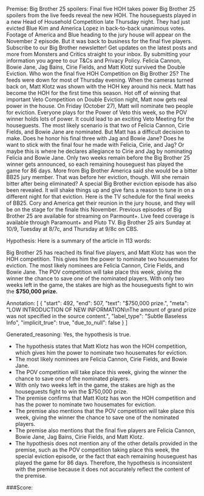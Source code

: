 
Premise:
Big Brother 25 spoilers: Final five HOH takes power
Big Brother 25 spoilers from the live feeds reveal the new HOH.
The houseguests played in a new Head of Household Competition late Thursday night.
They had just evicted Blue Kim and America Lopez in back-to-back unanimous votes.
Footage of America and Blue heading to the jury house will appear on the November 2 episode.
But it was back to business for the final five players.
Subscribe to our Big Brother newsletter!
Get updates on the latest posts and more from Monsters and Critics straight to your inbox.
By submitting your information you agree to our T&Cs and Privacy Policy.
Felicia Cannon, Bowie Jane, Jag Bains, Cirie Fields, and Matt Klotz survived the Double Eviction.
Who won the final five HOH Competition on Big Brother 25?
The feeds were down for most of Thursday evening.
When the cameras turned back on, Matt Klotz was shown with the HOH key around his neck.
Matt has become the HOH for the first time this season.
Hot off of winning that important Veto Competition on Double Eviction night, Matt now gets real power in the house.
On Friday (October 27), Matt will nominate two people for eviction.
Everyone plays for the Power of Veto this week, so the POV winner holds lots of power. It could lead to an exciting Veto Meeting for the houseguests.
The most likely scenario is that two of Felicia Cannon, Cirie Fields, and Bowie Jane are nominated.
But Matt has a difficult decision to make. Does he honor his final three with Jag and Bowie Jane?
Does he want to stick with the final four he made with Felicia, Cirie, and Jag?
Or maybe this is where he declares allegiance to Cirie and Jag by nominating Felicia and Bowie Jane.
Only two weeks remain before the Big Brother 25 winner gets announced, so each remaining houseguest has played the game for 86 days.
More from Big Brother
America said she would be a bitter BB25 jury member. That was before her eviction, though. Will she remain bitter after being eliminated?
A special Big Brother eviction episode has also been revealed. It will shake things up and give fans a reason to tune in on a different night for that eviction.
Here is the TV schedule for the final weeks of BB25.
Cory and America get their reunion in the jury house, and they will be on the stage for the finale this November.
Previous episodes of Big Brother 25 are available for streaming on Parmount+.
Live feed coverage is available through Paramount+ and Pluto TV.
Big Brother 25 airs Sunday at 10/9, Tuesday at 8/7c, and Thursday at 9/8c on CBS.

Hypothesis:
Here is a summary of the article in 113 words:

Big Brother 25 has reached its final five players, and Matt Klotz has won the HOH competition. This gives him the power to nominate two housemates for eviction. The most likely nominees are Felicia Cannon, Cirie Fields, and Bowie Jane. The POV competition will take place this week, giving the winner the chance to save one of the nominated players. With only two weeks left in the game, the stakes are high as the houseguests fight to win the **$750,000 prize.**

Annotation:
[
  {
    "start": 492,
    "end": 507,
    "text": "$750,000 prize.",
    "meta": "LOW INTRODUCTION OF NEW INFORMATION\nThe amount of grand prize was not specified in the source content.",
    "label_type": "Subtle Baseless Info",
    "implicit_true": true,
    "due_to_null": false
  }
]

Generated_reasoning:
Yes, the hypothesis is true. 
- The hypothesis states that Matt Klotz has won the HOH competition, which gives him the power to nominate two housemates for eviction. 
- The most likely nominees are Felicia Cannon, Cirie Fields, and Bowie Jane. 
- The POV competition will take place this week, giving the winner the chance to save one of the nominated players. 
- With only two weeks left in the game, the stakes are high as the houseguests fight to win the $750,000 prize. 
- The premise confirms that Matt Klotz has won the HOH competition and has the power to nominate two housemates for eviction. 
- The premise also mentions that the POV competition will take place this week, giving the winner the chance to save one of the nominated players. 
- The premise also mentions that the final five players are Felicia Cannon, Bowie Jane, Jag Bains, Cirie Fields, and Matt Klotz. 
- The hypothesis does not mention any of the other details provided in the premise, such as the POV competition taking place this week, the special eviction episode, or the fact that each remaining houseguest has played the game for 86 days. Therefore, the hypothesis is inconsistent with the premise because it does not accurately reflect the content of the premise.

###Score:
